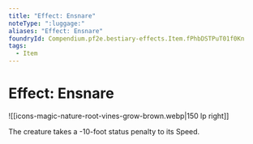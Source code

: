 ```yaml
---
title: "Effect: Ensnare"
noteType: ":luggage:"
aliases: "Effect: Ensnare"
foundryId: Compendium.pf2e.bestiary-effects.Item.fPhbDSTPuT01f0Kn
tags:
  - Item
---
```


# Effect: Ensnare
![[icons-magic-nature-root-vines-grow-brown.webp|150 lp right]]

The creature takes a -10-foot status penalty to its Speed.
